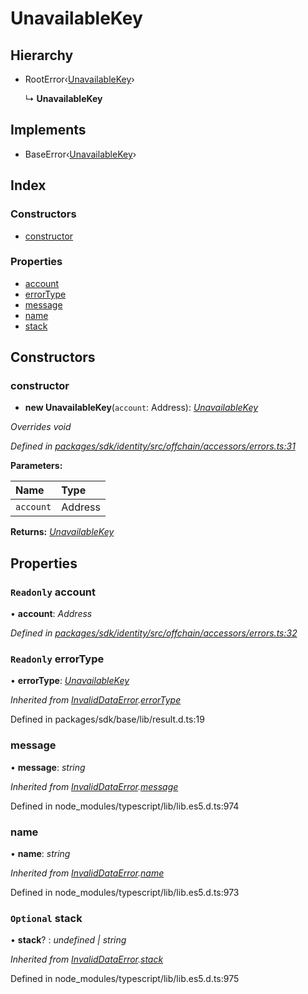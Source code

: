 # UnavailableKey

## Hierarchy

* RootError‹[UnavailableKey](../enums/_offchain_accessors_errors_.schemaerrortypes.md#unavailablekey)›

  ↳ **UnavailableKey**

## Implements

* BaseError‹[UnavailableKey](../enums/_offchain_accessors_errors_.schemaerrortypes.md#unavailablekey)›

## Index

### Constructors

* [constructor](_offchain_accessors_errors_.unavailablekey.md#constructor)

### Properties

* [account](_offchain_accessors_errors_.unavailablekey.md#readonly-account)
* [errorType](_offchain_accessors_errors_.unavailablekey.md#readonly-errortype)
* [message](_offchain_accessors_errors_.unavailablekey.md#message)
* [name](_offchain_accessors_errors_.unavailablekey.md#name)
* [stack](_offchain_accessors_errors_.unavailablekey.md#optional-stack)

## Constructors

### constructor

+ **new UnavailableKey**\(`account`: Address\): [_UnavailableKey_](_offchain_accessors_errors_.unavailablekey.md)

_Overrides void_

_Defined in_ [_packages/sdk/identity/src/offchain/accessors/errors.ts:31_](https://github.com/celo-org/celo-monorepo/blob/master/packages/sdk/identity/src/offchain/accessors/errors.ts#L31)

**Parameters:**

| Name | Type |
| :--- | :--- |
| `account` | Address |

**Returns:** [_UnavailableKey_](_offchain_accessors_errors_.unavailablekey.md)

## Properties

### `Readonly` account

• **account**: _Address_

_Defined in_ [_packages/sdk/identity/src/offchain/accessors/errors.ts:32_](https://github.com/celo-org/celo-monorepo/blob/master/packages/sdk/identity/src/offchain/accessors/errors.ts#L32)

### `Readonly` errorType

• **errorType**: [_UnavailableKey_](../enums/_offchain_accessors_errors_.schemaerrortypes.md#unavailablekey)

_Inherited from_ [_InvalidDataError_](_offchain_accessors_errors_.invaliddataerror.md)_._[_errorType_](_offchain_accessors_errors_.invaliddataerror.md#readonly-errortype)

Defined in packages/sdk/base/lib/result.d.ts:19

### message

• **message**: _string_

_Inherited from_ [_InvalidDataError_](_offchain_accessors_errors_.invaliddataerror.md)_._[_message_](_offchain_accessors_errors_.invaliddataerror.md#message)

Defined in node\_modules/typescript/lib/lib.es5.d.ts:974

### name

• **name**: _string_

_Inherited from_ [_InvalidDataError_](_offchain_accessors_errors_.invaliddataerror.md)_._[_name_](_offchain_accessors_errors_.invaliddataerror.md#name)

Defined in node\_modules/typescript/lib/lib.es5.d.ts:973

### `Optional` stack

• **stack**? : _undefined \| string_

_Inherited from_ [_InvalidDataError_](_offchain_accessors_errors_.invaliddataerror.md)_._[_stack_](_offchain_accessors_errors_.invaliddataerror.md#optional-stack)

Defined in node\_modules/typescript/lib/lib.es5.d.ts:975


